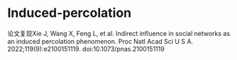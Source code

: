 # Induced-percolation
论文复现Xie J, Wang X, Feng L, et al. Indirect influence in social networks as an induced percolation phenomenon. Proc Natl Acad Sci U S A. 2022;119(9):e2100151119. doi:10.1073/pnas.2100151119

